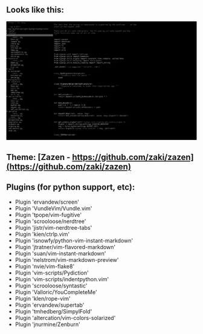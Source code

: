 ## Looks like this:

![](static/img/vimrc_clean.png?raw=true)

## Theme: [Zazen - https://github.com/zaki/zazen](https://github.com/zaki/zazen)

## Plugins (for python support, etc):

* Plugin 'ervandew/screen'
* Plugin 'VundleVim/Vundle.vim'
* Plugin 'tpope/vim-fugitive'
* Plugin 'scrooloose/nerdtree'
* Plugin 'jistr/vim-nerdtree-tabs'
* Plugin 'kien/ctrlp.vim'
* Plugin 'isnowfy/python-vim-instant-markdown'
* Plugin 'jtratner/vim-flavored-markdown'
* Plugin 'suan/vim-instant-markdown'
* Plugin 'nelstrom/vim-markdown-preview'
* Plugin 'nvie/vim-flake8'
* Plugin 'vim-scripts/Pydiction'
* Plugin 'vim-scripts/indentpython.vim'
* Plugin 'scrooloose/syntastic'
* Plugin 'Valloric/YouCompleteMe'
* Plugin 'klen/rope-vim'
* Plugin 'ervandew/supertab'
* Plugin 'tmhedberg/SimpylFold'
* Plugin 'altercation/vim-colors-solarized'
* Plugin 'jnurmine/Zenburn'
